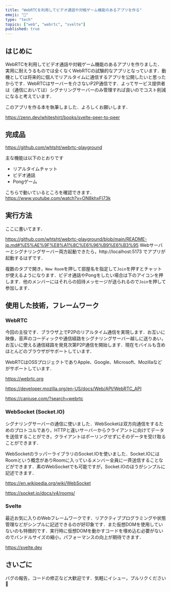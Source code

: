 ```yaml
---
title: "WebRTCを利用してビデオ通話や対戦ゲーム機能のあるアプリを作る"
emoji: "🌸"
type: "tech"
topics: ["web", "webrtc", "svelte"]
published: true
---
```


## はじめに

WebRTCを利用してビデオ通話や対戦ゲーム機能のあるアプリを作りました．実用に耐えうるものでは全くなくWebRTCの試験的なアプリとなっています．動機としては将来的に個人でリアルタイムに通信するアプリを公開したいと思ったからです．WebRTCはサーバーを介さないP2P通信です．よってサービス提供者は（通信においては）シグナリングサーバーのみ管理すれば良いのでコスト削減になると考えています．

このアプリを作る本を執筆しました．よろしくお願いします．

https://zenn.dev/whiteshirt/books/svelte-peer-to-peer

## 完成品

https://github.com/whtsht/webrtc-playground

主な機能は以下のとおりです

- リアルタイムチャット
- ビデオ通話
- Pongゲーム

こちらで動いているところを確認できます．
https://www.youtube.com/watch?v=ON8khxFI73k

## 実行方法

ここに書いてます．

https://github.com/whtsht/webrtc-playground/blob/main/README-jp.md#%E5%AE%9F%E8%A1%8C%E6%96%B9%E6%B3%95
Webサーバーとシグナリングサーバー両方起動できたら，http://localhost:5173 でアプリが起動するはずです．

複数のタブで開き，`New Room`を押して部屋名を指定して`Join`を押すとチャットが使えるようになります．ビデオ通話やPongをしたい場合は下のアイコンを押します．他のメンバーにはそれらの招待メッセージが送られるので`Join`を押して参加します．

## 使用した技術，フレームワーク

### WebRTC

今回の主役です．ブラウザ上でP2Pのリアルタイム通信を実現します．お互いに映像，音声のコーディックや通信経路をシグナリングサーバー越しに送りあい，お互いに使える通信経路を発見次第P2P通信を開始します．現在モバイルも含めほとんどのブラウザがサポートしています．

WebRTCはOSSプロジェクトでありApple、Google、Microsoft、Mozillaなどがサポートしています．

https://webrtc.org

https://developer.mozilla.org/en-US/docs/Web/API/WebRTC_API

https://caniuse.com/?search=webrtc

### WebSocket (Socket.IO)

シグナリングサーバーの通信に使いました．WebSocketは双方向通信をするためのプロトコルであり，HTTPと違いサーバーからクライアントに向けてデータを送信することができ，クライアントはポーリングせずにそのデータを受け取ることができます．

WebSocketのラッパーライブラリのSocket.IOを使いました．Socket.IOにはRoomという概念がありRoomに入っているメンバー全員に一斉送信することなどができます．素のWebSocketでも可能ですが，Socket.IOのほうがシンプルに記述できます．

https://en.wikipedia.org/wiki/WebSocket

https://socket.io/docs/v4/rooms/

### Svelte

最近お気に入りのWebフレームワークです．リアクティブプログラミングや状態管理などがシンプルに記述できるのが好印象です．また仮想DOMを使用していないのも特徴的です．実行時に仮想DOMを動かすコードを埋め込む必要がないのでバンドルサイズの縮小，パフォーマンスの向上が期待できます．

https://svelte.dev

## さいごに

バグの報告，コードの修正など大歓迎です．気軽にイシュー，プルリクください👋
